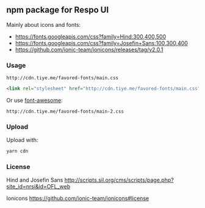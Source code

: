
npm package for Respo UI
----

Mainly about icons and fonts:

* https://fonts.googleapis.com/css?family=Hind:300,400,500
* https://fonts.googleapis.com/css?family=Josefin+Sans:100,300,400
* https://github.com/ionic-team/ionicons/releases/tag/v2.0.1

### Usage

```
http://cdn.tiye.me/favored-fonts/main.css
```

```html
<link rel="stylesheet" href="http://cdn.tiye.me/favored-fonts/main.css" />
```

Or use [font-awesome](https://fontawesome.com/get-started/web-fonts-with-css):

```
http://cdn.tiye.me/favored-fonts/main-2.css
```

### Upload

Upload with:

```bash
yarn cdn
```

### License

Hind and Josefin Sans http://scripts.sil.org/cms/scripts/page.php?site_id=nrsi&id=OFL_web

Ionicons https://github.com/ionic-team/ionicons#license
